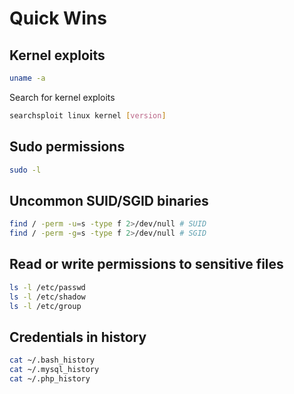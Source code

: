 # Quick Wins
## Kernel exploits
```bash
uname -a
```
Search for kernel exploits
```bash
searchsploit linux kernel [version]
```

## Sudo permissions
```bash
sudo -l
```

## Uncommon SUID/SGID binaries
```bash
find / -perm -u=s -type f 2>/dev/null # SUID
find / -perm -g=s -type f 2>/dev/null # SGID
```

## Read or write permissions to sensitive files
```bash
ls -l /etc/passwd
ls -l /etc/shadow
ls -l /etc/group
```

## Credentials in history
```bash
cat ~/.bash_history
cat ~/.mysql_history
cat ~/.php_history
```

